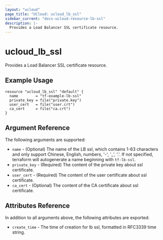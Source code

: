 ```yaml
---
layout: "ucloud"
page_title: "UCloud: ucloud_lb_ssl"
sidebar_current: "docs-ucloud-resource-lb-ssl"
description: |-
  Provides a Load Balancer SSL certificate resource.
---
```


# ucloud_lb_ssl

Provides a Load Balancer SSL certificate resource.

## Example Usage

```hcl
resource "ucloud_lb_ssl" "default" {
  name        = "tf-example-lb-ssl"
  private_key = file("private.key")
  user_cert   = file("user.crt")
  ca_cert     = file("ca.crt")
}
```

## Argument Reference

The following arguments are supported:

* `name` - (Optional) The name of the LB ssl, which contains 1-63 characters and only support Chinese, English, numbers, '-', '_', '.'. If not specified, terraform will autogenerate a name beginning with `tf-lb-ssl`.
* `private_key` - (Required)  The content of the private key about ssl certificate.
* `user_cert` - (Required)  The content of the user certificate about ssl certificate.
* `ca_cert` - (Optional) The content of the CA certificate about ssl certificate.

## Attributes Reference

In addition to all arguments above, the following attributes are exported:

* `create_time` - The time of creation for lb ssl, formatted in RFC3339 time string.